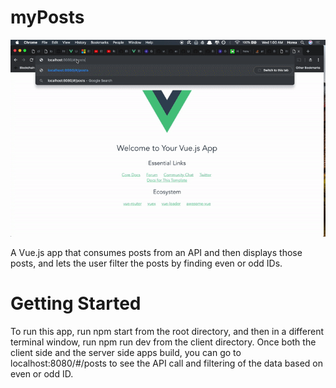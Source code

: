 # myPosts
![demo](./docs/demo.gif)

A Vue.js app that consumes posts from an API and then displays those posts, and lets the user filter the posts by finding even or odd IDs.

# Getting Started
To run this app, run npm start from the root directory, 
and then in a different terminal window, run npm run dev from 
the client directory. Once both the client side and the server 
side apps build, you can go to localhost:8080/#/posts to 
see the API call and filtering of the data based on even or odd ID.  